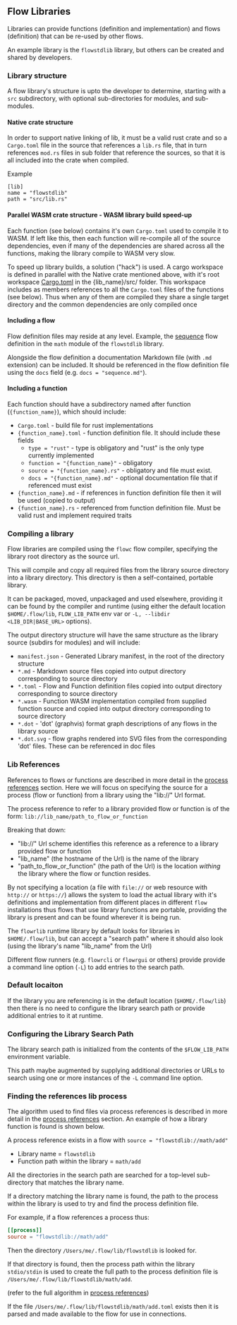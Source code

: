 ## Flow Libraries
Libraries can provide functions (definition and implementation) and flows (definition) that can be re-used by other 
flows.

An example library is the `flowstdlib` library, but others can be created and shared by developers.

### Library structure
A flow library's structure is upto the developer to determine, starting with a `src` subdirectory, with optional 
sub-directories for modules, and sub-modules.

#### Native crate structure 
In order to support native linking of lib, it must be a valid rust crate and so a `Cargo.toml` file in the source
that references a `lib.rs` file, that in turn references `mod.rs` files in sub folder that reference the sources, so 
that it is all included into the crate when compiled. 

Example
```
[lib]
name = "flowstdlib"
path = "src/lib.rs"
```

#### Parallel WASM crate structure - WASM library build speed-up
Each function (see below) contains it's own `Cargo.toml` used to compile it to WASM. If left like this, then
each function will re-compile all of the source dependencies, even if many of the dependencies are shared across
all the functions, making the library compile to WASM very slow.

To speed up library builds, a solution ("hack") is used. A cargo workspace is defined in parallel with the Native 
crate mentioned above, with it's root workspace [Cargo.toml](../../flowstdlib/lib.toml) in the {lib_name}/src/
folder. This workspace includes as members references to all the `Cargo.toml` files of the functions (see below).
Thus when any of them are compiled they share a single target directory and the common dependencies are only
compiled once

#### Including a flow
Flow definition files may reside at any level. Example, the [sequence](../../flowstdlib/src/math/sequence.toml) flow definition 
in the `math` module of the `flowstdlib` library.

Alongside the flow definition a documentation Markdown file (with `.md` extension) can be included. It should be
referenced in the flow definition file using the `docs` field (e.g. `docs = "sequence.md"`).

#### Including a function
Each function should have a subdirectory named after function (`{function_name}`), which should include:
- `Cargo.toml` - build file for rust implementations
- `{function_name}.toml` - function definition file. It should include these fields
  - `type = "rust"` - type is obligatory and "rust" is the only type currently implemented
  - `function = "{function_name}"` - obligatory 
  - `source = "{function_name}.rs"` - obligatory and file must exist. 
  - `docs = "{function_name}.md"` - optional documentation file that if referenced must exist
- `{function_name}.md` - if references in function definition file then it will be used (copied to output)
- `{function_name}.rs` - referenced from function definition file. Must be valid rust and implement required traits

### Compiling a library
Flow libraries are compiled using the `flowc` flow compiler, specifying the library root directory as the source url.

This will compile and copy all required files from the library source directory into a library directory. 
This directory is then a self-contained, portable library. 

It can be packaged, moved, unpackaged and used elsewhere, providing it can be found by the compiler
and runtime (using either the default location `$HOME/.flow/lib`, `FLOW_LIB_PATH` env var or
`-L, --libdir <LIB_DIR|BASE_URL>` options).

The output directory structure will have the same structure as the library source (subdirs for modules) and will
include:
- `manifest.json` - Generated Library manifest, in the root of the directory structure
- `*.md` - Markdown source files copied into output directory corresponding to source directory
- `*.toml` - Flow and Function definition files copied into output directory corresponding to source directory
- `*.wasm` - Function WASM implementation compiled from supplied function source and copied into output 
  directory corresponding to source directory
- `*.dot` - 'dot' (graphvis) format graph descriptions of any flows in the library source
- `*.dot.svg` - flow graphs rendered into SVG files from the corresponding 'dot' files. These can be referenced in 
  doc files

### Lib References
References to flows or functions are described in more detail in the [process references](process_references.md)
section. Here we will focus on specifying the source for a process (flow or function) from a library using the "lib://"
Url format.

The process reference to refer to a library provided flow or function is of the form:
`lib://lib_name/path_to_flow_or_function`

Breaking that down:
- "lib://" Url scheme identifies this reference as a reference to a library provided flow or function
- "lib_name" (the hostname of the Url) is the name of the library
- "path_to_flow_or_function" (the path of the Url) is the location *withing* the library where the flow or function 
  resides.

By not specifying a location (a file with `file://` or web resource with `http://` or `https://`) allows the system
to load the actual library with it's definitions and implementation from different places in different `flow` 
installations thus flows that use library functions are portable, providing the library is present and can be found 
wherever it is being run.

The `flowrlib` runtime library by default looks for libraries in `$HOME/.flow/lib`, but can accept a "search path" 
where it should also look (using the library's name "lib_name" from the Url)

Different flow runners (e.g. `flowrcli` or `flowrgui` or others) provide provide a command line option (`-L`) 
to add entries to the search path.

### Default locaiton
If the library you are referencing is in the default location (`$HOME/.flow/lib`) then there is no need to 
configure the library search path or provide additional entries to it at runtime.

### Configuring the Library Search Path
The library search path is initialized from the contents of the `$FLOW_LIB_PATH` environment variable.

This path maybe augmented by supplying additional directories or URLs to search using one
or more instances of the `-L` command line option.

### Finding the references lib process
The algorithm used to find files via process references is described in more detail in the 
[process references](process_references.md) section. An example of how a library function is found is shown below.

A process reference exists in a flow with `source = "flowstdlib://math/add"`
  * Library name = `flowstdlib`
  * Function path within the library = `math/add`

All the directories in the search path are searched for a top-level sub-directory that matches the library name.

If a directory matching the library name is found, the path to the process within the library is used to try and
find the process definition file.

For example, if a flow references a process thus:
```toml
[[process]]
source = "flowstdlib://math/add"
```

Then the directory `/Users/me/.flow/lib/flowstdlib` is looked for.

If that directory is found, then the process path within the library `stdio/stdin` is used to create the full path
to the process definition file is `/Users/me/.flow/lib/flowstdlib/math/add`.

(refer to the full algorithm in [process references](process_references.md))

If the file `/Users/me/.flow/lib/flowstdlib/math/add.toml` exists then it is parsed and made available to the flow
for use in connections.